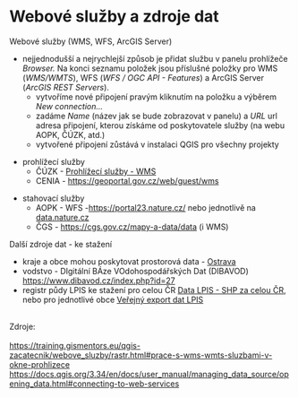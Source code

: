 # Webové služby a zdroje dat
<p dir="ltr" style="text-align: left;">Webové služby (WMS, WFS, ArcGIS Server)</p>
<ul dir="ltr">
<li style="text-align: left;">nejjednodušší a nejrychlejší způsob je přidat službu v panelu prohlížeče <em>Browser.</em> Na konci seznamu položek jsou příslušné položky pro WMS (<em>WMS/WMTS</em>), WFS (<em>WFS / OGC API - Features</em>) a ArcGIS Server (<em>ArcGIS REST Servers</em>). 
<ul>
<li style="text-align: left;">vytvoříme nové připojení pravým kliknutím na položku a výběrem <em>New connection... </em></li>
<li style="text-align: left;">zadáme <em>N</em><em>ame </em>(název jak se bude zobrazovat v panelu) a <em>U</em><em>RL </em>url adresa připojení, kterou získáme od poskytovatele služby (na webu AOPK, ČÚZK, atd.)<em><br></em></li>
</ul>
<ul>
<li style="text-align: left;">vytvořené připojení zůstává v instalaci QGIS pro všechny projekty</li>
</ul>
</li>
</ul>
<ul>
<li>prohlížecí služby <br>
<ul>
<li>ČÚZK - <a href="https://geoportal.cuzk.cz/(S(u5gqffvhimhxstk12ficlzqd))/Default.aspx?mode=TextMeta&amp;side=wms.verejne&amp;text=WMS.verejne.uvod&amp;head_tab=sekce-03-gp&amp;menu=311">Prohlížecí služby - WMS</a></li>
<li>CENIA - <a href="https://geoportal.gov.cz/web/guest/wms">https://geoportal.gov.cz/web/guest/wms</a></li>
</ul>
</li>
</ul>
<ul>
<li>stahovací služby
<ul>
<li>AOPK - WFS -<a href="https://portal23.nature.cz/publik_syst/ctihtmlpage.php?what=6103&amp;X=X">https://portal23.nature.cz/</a> nebo jednotlivě na <a href="https://data.nature.cz/">data.nature.cz</a></li>
<li>ČGS - <a href="https://cgs.gov.cz/mapy-a-data/data">https://cgs.gov.cz/mapy-a-data/data</a> (i WMS)</li>
</ul>
</li>
</ul>
<p dir="ltr" style="text-align: left;"></p>
<p dir="ltr" style="text-align: left;">Další zdroje dat - ke stažení</p>
<ul>
<li>kraje a obce mohou poskytovat prostorová data - <a href="https://mapy.ostrava.cz/data/otevrena-data/opendata-info/">Ostrava</a></li>
<li>vodstvo - DIgitální BÁze VOdohospodářských Dat (DIBAVOD) <a href="https://www.dibavod.cz/index.php?id=27">https://www.dibavod.cz/index.php?id=27</a></li>
<li>registr půdy LPIS ke stažení pro celou ČR <a href="https://mze.gov.cz/public/portal/mze/farmar/LPIS/export-lpis-rocni-shp">Data LPIS - SHP za celou ČR</a>, nebo pro jednotlivé obce <a href="https://mze.gov.cz/public/app/eagriapp/lpisdata/">Veřejný export dat LPIS</a></li>
</ul>
<div> </div>
<div>Zdroje:</div>
<div> </div>
<div>
<div>
<div><a href="https://training.gismentors.eu/qgis-zacatecnik/webove_sluzby/rastr.html#prace-s-wms-wmts-sluzbami-v-okne-prohlizece">https://training.gismentors.eu/qgis-zacatecnik/webove_sluzby/rastr.html#prace-s-wms-wmts-sluzbami-v-okne-prohlizece</a></div>
<div><a href="https://docs.qgis.org/3.34/en/docs/user_manual/managing_data_source/opening_data.html#connecting-to-web-services">https://docs.qgis.org/3.34/en/docs/user_manual/managing_data_source/opening_data.html#connecting-to-web-services</a></div>
</div>
</div>